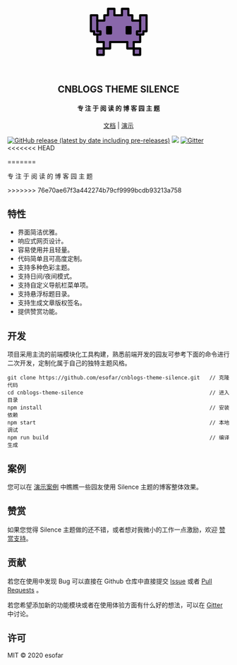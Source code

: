 <div align="center">
  <svg id="emoji" viewBox="0 0 72 72" height="175" xmlns="http://www.w3.org/2000/svg">
  <g id="color">
    <polygon fill="#8967AA" points="10,21 10,35 13,35 13,38 16,38 16,45 22,45 22,51 27,51 28,51 28,45 44,45 44,51 50,51 50,45 56,45 56,38 59,38 59,35 62,35 62,20 56,20 56,24 56,25 49,25 49,20 45,20 45,14 39,14 39,20 32,20 32,14 26,14 26,20 22,20 22,25 16,25 16,20 10,20"/>
    <rect x="16" y="51" width="6" height="6" fill="#8967AA"/>
    <rect x="50" y="51" width="6" height="6" fill="#8967AA"/>
  </g>
  <g id="line">
    <rect x="25.175" y="31" width="3.6" height="6" stroke="#000000" stroke-linecap="round" stroke-linejoin="round" stroke-width="2"/>
    <polyline fill="none" stroke="#000000" stroke-linecap="round" stroke-linejoin="round" stroke-width="2" points="22,45 16,45 16,39"/>
    <polyline fill="none" stroke="#000000" stroke-linecap="round" stroke-linejoin="round" stroke-width="2" points="22.583,25 22.583,20 26,20"/>
    <polyline fill="none" stroke="#000000" stroke-linecap="round" stroke-linejoin="round" stroke-width="2" points="48.708,25 48.708,20 45.292,20"/>
    <polyline fill="none" stroke="#000000" stroke-linecap="round" stroke-linejoin="round" stroke-width="2" points="13,35 10,35 10,20 16,20 16,35"/>
    <polyline fill="none" stroke="#000000" stroke-linecap="round" stroke-linejoin="round" stroke-width="2" points="56,35 56,20 62,20 62,35 59,35"/>
    <polyline fill="none" stroke="#000000" stroke-linecap="round" stroke-linejoin="round" stroke-width="2" points="26,20 26,14 32,14 32,20"/>
    <polyline fill="none" stroke="#000000" stroke-linecap="round" stroke-linejoin="round" stroke-width="2" points="39,20 39,14 45,14 45,20"/>
    <polyline fill="none" stroke="#000000" stroke-linecap="round" stroke-linejoin="round" stroke-width="2" points="16,35 19,35 19,38 13,38 13,35"/>
    <polyline fill="none" stroke="#000000" stroke-linecap="round" stroke-linejoin="round" stroke-width="2" points="59,35 59,38 53,38 53,35 56,35"/>
    <rect x="16" y="51" width="6" height="6" fill="none" stroke="#000000" stroke-linecap="round" stroke-linejoin="round" stroke-width="2"/>
    <rect x="50" y="51" width="6" height="6" fill="none" stroke="#000000" stroke-linecap="round" stroke-linejoin="round" stroke-width="2"/>
    <polyline fill="none" stroke="#000000" stroke-linecap="round" stroke-linejoin="round" stroke-width="2" points="28,45 28,51 22,51 22,45"/>
    <polyline fill="none" stroke="#000000" stroke-linecap="round" stroke-linejoin="round" stroke-width="2" points="50,45 56,45 56,39"/>
    <polyline fill="none" stroke="#000000" stroke-linecap="round" stroke-linejoin="round" stroke-width="2" points="44,45 44,51 50,51 50,45"/>
    <rect x="43.425" y="31" width="3.6" height="6" stroke="#000000" stroke-linecap="round" stroke-linejoin="round" stroke-width="2"/>
    <path fill="none" stroke="#000000" stroke-linecap="round" stroke-linejoin="round" stroke-width="2" d="M44,45L44,45z"/>
    <path fill="none" stroke="#000000" stroke-linecap="round" stroke-linejoin="round" stroke-width="2" d="M39,20L39,20z"/>
    <path fill="none" stroke="#000000" stroke-linecap="round" stroke-linejoin="round" stroke-width="2" d="M16,25L16,25z"/>
    <path fill="none" stroke="#000000" stroke-linecap="round" stroke-linejoin="round" stroke-width="2" d="M49,25L49,25z"/>
    <line x1="28" x2="44" y1="45" y2="45" fill="none" stroke="#000000" stroke-linecap="round" stroke-linejoin="round" stroke-width="2"/>
    <line x1="32" x2="39" y1="20" y2="20" fill="none" stroke="#000000" stroke-linecap="round" stroke-linejoin="round" stroke-width="2"/>
    <line x1="16" x2="22" y1="25" y2="25" fill="none" stroke="#000000" stroke-linecap="round" stroke-linejoin="round" stroke-width="2"/>
    <line x1="49" x2="56" y1="25" y2="25" fill="none" stroke="#000000" stroke-linecap="round" stroke-linejoin="round" stroke-width="2"/>
  </g>
</svg>

  <h2 align="center">
    CNBLOGS THEME SILENCE
  </h2>
  <h4 align="center">
    专 注 于 阅 读 的 博 客 园 主 题
  </h4> 

  [文档](https://esofar.github.io/cnblogs-theme-silence/) | [演示](https://www.cnblogs.com/esofar/)

</div>

<p align="center">

  [![GitHub release (latest by date including pre-releases)](https://img.shields.io/github/v/release/esofar/cnblogs-theme-silence?include_prereleases&style=flat-square)](https://github.com/esofar/cnblogs-theme-silence/releases)
  [![](https://data.jsdelivr.com/v1/package/gh/esofar/cnblogs-theme-silence/badge)](https://www.jsdelivr.com/package/gh/esofar/cnblogs-theme-silence)
  [![Gitter](https://img.shields.io/gitter/room/esofar/cnblogs-theme-silence?style=flat-square)](https://gitter.im/cnblogs-theme-silence/community)
<<<<<<< HEAD
  
</p>
=======

  专 注 于 阅 读 的 博 客 园 主 题


</center>
>>>>>>> 76e70ae67f3a442274b79cf9999bcdb93213a758

## 特性

- 界面简洁优雅。
- 响应式网页设计。
- 容易使用并且轻量。
- 代码简单且可高度定制。
- 支持多种色彩主题。
- 支持日间/夜间模式。
- 支持自定义导航栏菜单项。
- 支持悬浮标题目录。
- 支持生成文章版权签名。
- 提供赞赏功能。


## 开发

项目采用主流的前端模块化工具构建，熟悉前端开发的园友可参考下面的命令进行二次开发，定制化属于自己的独特主题风格。

```
git clone https://github.com/esofar/cnblogs-theme-silence.git   // 克隆代码
cd cnblogs-theme-silence                                        // 进入目录
npm install                                                     // 安装依赖
npm start                                                       // 本地调试
npm run build                                                   // 编译生成
```

## 案例

您可以在 [演示案例](https://esofar.github.io/cnblogs-theme-silence/#/showcase) 中瞧瞧一些园友使用 Silence 主题的博客整体效果。

## 赞赏

如果您觉得 Silence 主题做的还不错，或者想对我微小的工作一点激励，欢迎 [赞赏支持](https://esofar.github.io/cnblogs-theme-silence/#/sponsors)。

## 贡献

若您在使用中发现 Bug 可以直接在 Github 仓库中直接提交 [Issue](https://github.com/esofar/cnblogs-theme-silence/issues) 或者 [Pull Requests](https://github.com/esofar/cnblogs-theme-silence/pulls) 。

若您希望添加新的功能模块或者在使用体验方面有什么好的想法，可以在 [Gitter](https://gitter.im/cnblogs-theme-silence/community) 中讨论。

## 许可

MIT © 2020 esofar